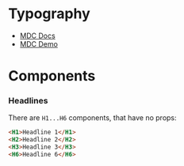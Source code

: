 # Typography
- [MDC Docs](https://material.io/develop/web/components/typography)
- [MDC Demo](https://material-components.github.io/material-components-web-catalog/#/component/typography)

# Components
### Headlines
There are `H1...H6` components, that have no props:
```html
<H1>Headline 1</H1>
<H2>Headline 2</H2>
<H3>Headline 3</H3>
<H6>Headline 6</H6>
```
